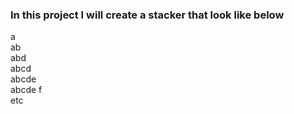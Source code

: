 <h3>In this project I will create a stacker that look like below</h3>
<p>
a
<br>
ab
<br>
abd
<br>
abcd
<br>
abcde
<br>
abcde f
<br>
etc
</p>
